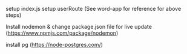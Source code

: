 setup index.js
setup userRoute
(See word-app for reference for above steps)

Install nodemon & change package.json file for live update (https://www.npmjs.com/package/nodemon)

install pg (https://node-postgres.com/)
